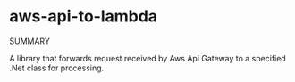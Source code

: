 # aws-api-to-lambda

SUMMARY

A library that forwards request received by Aws Api Gateway to a specified .Net class for processing.



